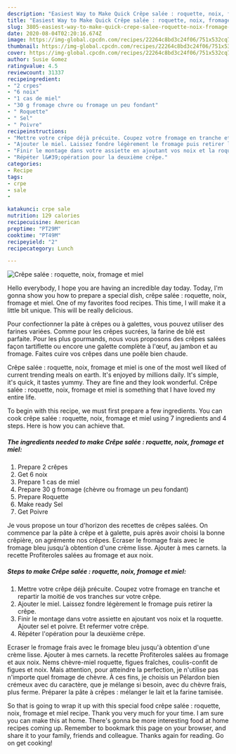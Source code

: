 ```yaml
---
description: "Easiest Way to Make Quick Crêpe salée : roquette, noix, fromage et miel"
title: "Easiest Way to Make Quick Crêpe salée : roquette, noix, fromage et miel"
slug: 3805-easiest-way-to-make-quick-crepe-salee-roquette-noix-fromage-et-miel
date: 2020-08-04T02:20:16.674Z
image: https://img-global.cpcdn.com/recipes/22264c8bd3c24f06/751x532cq70/crepe-salee-roquette-noix-fromage-et-miel-photo-principale-de-la-recette.jpg
thumbnail: https://img-global.cpcdn.com/recipes/22264c8bd3c24f06/751x532cq70/crepe-salee-roquette-noix-fromage-et-miel-photo-principale-de-la-recette.jpg
cover: https://img-global.cpcdn.com/recipes/22264c8bd3c24f06/751x532cq70/crepe-salee-roquette-noix-fromage-et-miel-photo-principale-de-la-recette.jpg
author: Susie Gomez
ratingvalue: 4.5
reviewcount: 31337
recipeingredient:
- "2 crpes"
- "6 noix"
- "1 cas de miel"
- "30 g fromage chvre ou fromage un peu fondant"
- " Roquette"
- " Sel"
- " Poivre"
recipeinstructions:
- "Mettre votre crêpe déjà précuite. Coupez votre fromage en tranche et repartir la moitié de vos tranches sur votre crêpe."
- "Ajouter le miel. Laissez fondre légèrement le fromage puis retirer la crêpe."
- "Finir le montage dans votre assiette en ajoutant vos noix et la roquette. Ajouter sel et poivre. Et refermer votre crêpe."
- "Répéter l&#39;opération pour la deuxième crêpe."
categories:
- Recipe
tags:
- crpe
- sale
- 

katakunci: crpe sale  
nutrition: 129 calories
recipecuisine: American
preptime: "PT29M"
cooktime: "PT49M"
recipeyield: "2"
recipecategory: Lunch

---
```



![Crêpe salée : roquette, noix, fromage et miel](https://img-global.cpcdn.com/recipes/22264c8bd3c24f06/751x532cq70/crepe-salee-roquette-noix-fromage-et-miel-photo-principale-de-la-recette.jpg)

Hello everybody, I hope you are having an incredible day today. Today, I'm gonna show you how to prepare a special dish, crêpe salée : roquette, noix, fromage et miel. One of my favorites food recipes. This time, I will make it a little bit unique. This will be really delicious.

Pour confectionner la pâte à crêpes ou à galettes, vous pouvez utiliser des farines variées. Comme pour les crêpes sucrées, la farine de blé est parfaite. Pour les plus gourmands, nous vous proposons des crêpes salées façon tartiflette ou encore une galette complète à l&#39;œuf, au jambon et au fromage. Faites cuire vos crêpes dans une poêle bien chaude.

Crêpe salée : roquette, noix, fromage et miel is one of the most well liked of current trending meals on earth. It's enjoyed by millions daily. It's simple, it's quick, it tastes yummy. They are fine and they look wonderful. Crêpe salée : roquette, noix, fromage et miel is something that I have loved my entire life.


To begin with this recipe, we must first prepare a few ingredients. You can cook crêpe salée : roquette, noix, fromage et miel using 7 ingredients and 4 steps. Here is how you can achieve that.

<!--inarticleads1-->

##### The ingredients needed to make Crêpe salée : roquette, noix, fromage et miel:

1. Prepare 2 crêpes
1. Get 6 noix
1. Prepare 1 cas de miel
1. Prepare 30 g fromage (chèvre ou fromage un peu fondant)
1. Prepare  Roquette
1. Make ready  Sel
1. Get  Poivre


Je vous propose un tour d&#39;horizon des recettes de crêpes salées. On commence par la pâte à crêpe et à galette, puis après avoir choisi la bonne crêpière, on agrémente nos crêpes. Ecraser le fromage frais avec le fromage bleu jusqu&#39;à obtention d&#39;une crème lisse. Ajouter à mes carnets. la recette Profiteroles salées au fromage et aux noix. 

<!--inarticleads2-->

##### Steps to make Crêpe salée : roquette, noix, fromage et miel:

1. Mettre votre crêpe déjà précuite. Coupez votre fromage en tranche et repartir la moitié de vos tranches sur votre crêpe.
1. Ajouter le miel. Laissez fondre légèrement le fromage puis retirer la crêpe.
1. Finir le montage dans votre assiette en ajoutant vos noix et la roquette. Ajouter sel et poivre. Et refermer votre crêpe.
1. Répéter l&#39;opération pour la deuxième crêpe.


Ecraser le fromage frais avec le fromage bleu jusqu&#39;à obtention d&#39;une crème lisse. Ajouter à mes carnets. la recette Profiteroles salées au fromage et aux noix. Nems chèvre-miel roquette, figues fraîches, coulis-confit de figues et noix. Mais attention, pour atteindre la perfection, je n&#39;utilise pas n&#39;importe quel fromage de chèvre. À ces fins, je choisis un Pélardon bien crémeux avec du caractère, que je mélange si besoin, avec du chèvre frais, plus ferme. Préparer la pâte à crêpes : mélanger le lait et la farine tamisée. 

So that is going to wrap it up with this special food crêpe salée : roquette, noix, fromage et miel recipe. Thank you very much for your time. I am sure you can make this at home. There's gonna be more interesting food at home recipes coming up. Remember to bookmark this page on your browser, and share it to your family, friends and colleague. Thanks again for reading. Go on get cooking!
